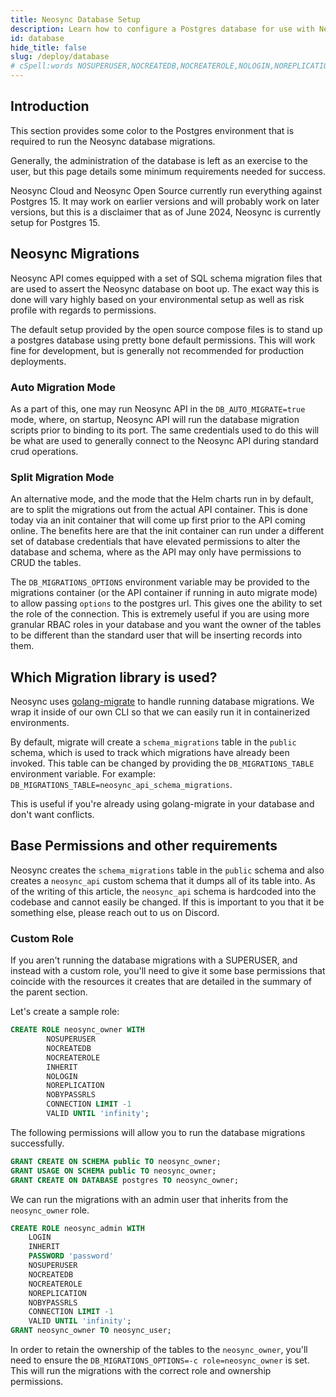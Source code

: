 ```yaml
---
title: Neosync Database Setup
description: Learn how to configure a Postgres database for use with Neosync
id: database
hide_title: false
slug: /deploy/database
# cSpell:words NOSUPERUSER,NOCREATEDB,NOCREATEROLE,NOLOGIN,NOREPLICATION,NOBYPASSRLS,NOSUPERUSER,NOCREATEDB,NOCREATEROLE,NOREPLICATION
---
```


## Introduction

This section provides some color to the Postgres environment that is required to run the Neosync database migrations.

Generally, the administration of the database is left as an exercise to the user, but this page details some minimum requirements needed for success.

Neosync Cloud and Neosync Open Source currently run everything against Postgres 15. It may work on earlier versions and will probably work on later versions, but this is a disclaimer that as of June 2024, Neosync is currently setup for Postgres 15.

## Neosync Migrations

Neosync API comes equipped with a set of SQL schema migration files that are used to assert the Neosync database on boot up.
The exact way this is done will vary highly based on your environmental setup as well as risk profile with regards to permissions.

The default setup provided by the open source compose files is to stand up a postgres database using pretty bone default permissions.
This will work fine for development, but is generally not recommended for production deployments.

### Auto Migration Mode

As a part of this, one may run Neosync API in the `DB_AUTO_MIGRATE=true` mode, where, on startup, Neosync API will run the database migration scripts prior to binding to its port. The same credentials used to do this will be what are used to generally connect to the Neosync API during standard crud operations.

### Split Migration Mode

An alternative mode, and the mode that the Helm charts run in by default, are to split the migrations out from the actual API container. This is done today via an init container that will come up first prior to the API coming online. The benefits here are that the init container can run under a different set of database credentials that have elevated permissions to alter the database and schema, where as the API may only have permissions to CRUD the tables.

The `DB_MIGRATIONS_OPTIONS` environment variable may be provided to the migrations container (or the API container if running in auto migrate mode) to allow passing `options` to the postgres url.
This gives one the ability to set the role of the connection. This is extremely useful if you are using more granular RBAC roles in your database and you want the owner of the tables to be different than the standard user that will be inserting records into them.

## Which Migration library is used?

Neosync uses [golang-migrate](https://github.com/golang-migrate/migrate) to handle running database migrations. We wrap it inside of our own CLI so that we can easily run it in containerized environments.

By default, migrate will create a `schema_migrations` table in the `public` schema, which is used to track which migrations have already been invoked.
This table can be changed by providing the `DB_MIGRATIONS_TABLE` environment variable. For example: `DB_MIGRATIONS_TABLE=neosync_api_schema_migrations`.

This is useful if you're already using golang-migrate in your database and don't want conflicts.

## Base Permissions and other requirements

Neosync creates the `schema_migrations` table in the `public` schema and also creates a `neosync_api` custom schema that it dumps all of its table into.
As of the writing of this article, the `neosync_api` schema is hardcoded into the codebase and cannot easily be changed. If this is important to you that it be something else, please reach out to us on Discord.

### Custom Role

If you aren't running the database migrations with a SUPERUSER, and instead with a custom role, you'll need to give it some base permissions that coincide with the resources it creates that are detailed in the summary of the parent section.

Let's create a sample role:

```sql
CREATE ROLE neosync_owner WITH
        NOSUPERUSER
        NOCREATEDB
        NOCREATEROLE
        INHERIT
        NOLOGIN
        NOREPLICATION
        NOBYPASSRLS
        CONNECTION LIMIT -1
        VALID UNTIL 'infinity';

```

The following permissions will allow you to run the database migrations successfully.

```sql
GRANT CREATE ON SCHEMA public TO neosync_owner;
GRANT USAGE ON SCHEMA public TO neosync_owner;
GRANT CREATE ON DATABASE postgres TO neosync_owner;
```

We can run the migrations with an admin user that inherits from the `neosync_owner` role.

```sql
CREATE ROLE neosync_admin WITH
    LOGIN
    INHERIT
    PASSWORD 'password'
    NOSUPERUSER
    NOCREATEDB
    NOCREATEROLE
    NOREPLICATION
    NOBYPASSRLS
    CONNECTION LIMIT -1
    VALID UNTIL 'infinity';
GRANT neosync_owner TO neosync_user;
```

In order to retain the ownership of the tables to the `neosync_owner`, you'll need to ensure the `DB_MIGRATIONS_OPTIONS=-c role=neosync_owner` is set.
This will run the migrations with the correct role and ownership permissions.
